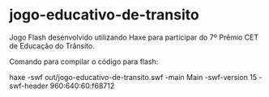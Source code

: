 # jogo-educativo-de-transito
Jogo Flash desenvolvido utilizando Haxe para participar do 7º Prêmio CET de Educação do Trânsito.

Comando para compilar o código para flash:

haxe -swf out/jogo-educativo-de-transito.swf -main Main -swf-version 15 -swf-header 960:640:60:f68712
